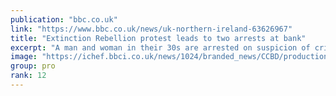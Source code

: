```yaml
---
publication: "bbc.co.uk"
link: "https://www.bbc.co.uk/news/uk-northern-ireland-63626967"
title: "Extinction Rebellion protest leads to two arrests at bank"
excerpt: "A man and woman in their 30s are arrested on suspicion of criminal damage and disorderly behaviour."
image: "https://ichef.bbci.co.uk/news/1024/branded_news/CCBD/production/_127631425_barclayspaint.jpg"
group: pro
rank: 12
---
```

